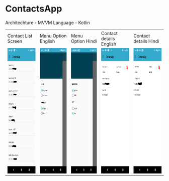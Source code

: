 # ContactsApp

Architechture - MVVM
Language - Kotlin

<table>
  <tr>
    <td>Contact List Screen</td>
     <td>Menu Option English</td>
     <td>Menu Option Hindi</td>
    <td>Contact details English</td>
    <td>Contact details Hindi</td>
  </tr>
  <tr>
    <td><img src="screenshots/list.png" width=340 height=400></td>
    <td><img src="screenshots/menu.png" width=340 height=400></td>
    <td><img src="screenshots/menu_hi.png" width=340 height=400></td>
    <td><img src="screenshots/details.png" width=340 height=400></td>
    <td><img src="screenshots/details_hi.png" width=340 height=400></td>
  </tr>
 </table>
